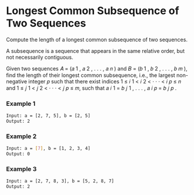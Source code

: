 # Longest Common Subsequence of Two Sequences

Compute the length of a longest common subsequence of two sequences.

A subsequence is a sequence that appears in the same relative order, but not necessarily contiguous.

Given two sequences 𝐴 = (𝑎 1 , 𝑎 2 , . . . , 𝑎 𝑛 ) and 𝐵 = (𝑏 1 , 𝑏 2 , . . . , 𝑏 𝑚 ), find the length of their longest
common subsequence, i.e., the largest non-negative integer 𝑝 such that there exist indices 1 ≤ 𝑖 1 <
𝑖 2 < · · · < 𝑖 𝑝 ≤ 𝑛 and 1 ≤ 𝑗 1 < 𝑗 2 < · · · < 𝑗 𝑝 ≤ 𝑚, such that 𝑎 𝑖 1 = 𝑏 𝑗 1 , . . . , 𝑎 𝑖 𝑝 = 𝑏 𝑗 𝑝 .

### Example 1
```sh
Input: a = [2, 7, 5], b = [2, 5]
Output: 2
```

### Example 2
```sh
Input: a = [7], b = [1, 2, 3, 4]
Output: 0
```
### Example 3
```sh
Input: a = [2, 7, 8, 3], b = [5, 2, 8, 7]
Output: 2
```
